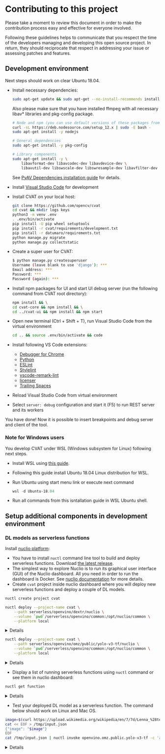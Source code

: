 # Contributing to this project

Please take a moment to review this document in order to make the contribution
process easy and effective for everyone involved.

Following these guidelines helps to communicate that you respect the time of
the developers managing and developing this open source project. In return,
they should reciprocate that respect in addressing your issue or assessing
patches and features.

## Development environment

Next steps should work on clear Ubuntu 18.04.

-   Install necessary dependencies:
    ```sh
    sudo apt-get update && sudo apt-get --no-install-recommends install -y ffmpeg build-essential curl redis-server python3-dev python3-pip python3-venv python3-tk libldap2-dev libsasl2-dev
    ```
    Also please make sure that you have installed ffmpeg with all necessary libav* libraries and pkg-config package.
    ```sh
    # Node and npm (you can use default versions of these packages from apt (8.*, 3.*), but we would recommend to use newer versions)
    curl -sL https://deb.nodesource.com/setup_12.x | sudo -E bash -
    sudo apt-get install -y nodejs

    # General dependencies
    sudo apt-get install -y pkg-config

    # Library components
    sudo apt-get install -y \
        libavformat-dev libavcodec-dev libavdevice-dev \
        libavutil-dev libswscale-dev libswresample-dev libavfilter-dev
    ```
    See [PyAV Dependencies installation guide](http://docs.mikeboers.com/pyav/develop/overview/installation.html#dependencies)
    for details.

-   Install [Visual Studio Code](https://code.visualstudio.com/docs/setup/linux#_debian-and-ubuntu-based-distributions)
for development

-   Install CVAT on your local host:
    ```sh
    git clone https://github.com/opencv/cvat
    cd cvat && mkdir logs keys
    python3 -m venv .env
    . .env/bin/activate
    pip install -U pip wheel setuptools
    pip install -r cvat/requirements/development.txt
    pip install -r datumaro/requirements.txt
    python manage.py migrate
    python manage.py collectstatic
    ```

-   Create a super user for CVAT:
    ```sh
    $ python manage.py createsuperuser
    Username (leave blank to use 'django'): ***
    Email address: ***
    Password: ***
    Password (again): ***
    ```

-   Install npm packages for UI and start UI debug server (run the following command from CVAT root directory):
    ```sh
    npm install && \
    cd cvat-core && npm install && \
    cd ../cvat-ui && npm install && npm start
    ```

-   Open new terminal (Ctrl + Shift + T), run Visual Studio Code from the virtual environment
    ```sh
    cd .. && source .env/bin/activate && code
    ```

-   Install following VS Code extensions:
    - [Debugger for Chrome](https://marketplace.visualstudio.com/items?itemName=msjsdiag.debugger-for-chrome)
    - [Python](https://marketplace.visualstudio.com/items?itemName=ms-python.python)
    - [ESLint](https://marketplace.visualstudio.com/items?itemName=dbaeumer.vscode-eslint)
    - [Stylelint](https://marketplace.visualstudio.com/items?itemName=stylelint.vscode-stylelint)
    - [vscode-remark-lint](https://marketplace.visualstudio.com/items?itemName=drewbourne.vscode-remark-lint)
    - [licenser](https://marketplace.visualstudio.com/items?itemName=ymotongpoo.licenser)
    - [Trailing Spaces](https://marketplace.visualstudio.com/items?itemName=shardulm94.trailing-spaces)

-   Reload Visual Studio Code from virtual environment

-   Select `server: debug` configuration and start it (F5) to run REST server and its workers

You have done! Now it is possible to insert breakpoints and debug server and client of the tool.

### Note for Windows users

You develop CVAT under WSL (Windows subsystem for Linux) following next steps.

-   Install WSL using [this guide](https://docs.microsoft.com/ru-ru/windows/wsl/install-win10).

-   Following this guide install Ubuntu 18.04 Linux distribution for WSL.

-   Run Ubuntu using start menu link or execute next command
    ```powershell
    wsl -d Ubuntu-18.04
    ```

-   Run all commands from this isntallation guide in WSL Ubuntu shell.
## Setup additional components in development environment

### DL models as serverless functions

Install [nuclio platform](https://github.com/nuclio/nuclio):
- You have to install `nuctl` command line tool to build and deploy serverless
functions. Download [the latest release](
https://github.com/nuclio/nuclio/blob/development/docs/reference/nuctl/nuctl.md#download).
- The simplest way to explore Nuclio is to run its graphical user interface (GUI)
of the Nuclio dashboard. All you need in order to run the dashboard is Docker. See
[nuclio documentation](https://github.com/nuclio/nuclio#quick-start-steps)
for more details.
- Create `cvat` project inside nuclio dashboard where you will deploy new
serverless functions and deploy a couple of DL models.

```bash
nuctl create project cvat
```

```bash
nuctl deploy --project-name cvat \
    --path serverless/openvino/dextr/nuclio \
    --volume `pwd`/serverless/openvino/common:/opt/nuclio/common \
    --platform local
```

<details>

```bash
20.07.17 12:02:23.247                     nuctl (I) Deploying function {"name": ""}
20.07.17 12:02:23.248                     nuctl (I) Building {"versionInfo": "Label: 1.4.8, Git commit: 238d4539ac7783896d6c414535d0462b5f4cbcf1, OS: darwin, Arch: amd64, Go version: go1.14.3", "name": ""}
20.07.17 12:02:23.447                     nuctl (I) Cleaning up before deployment
20.07.17 12:02:23.535                     nuctl (I) Function already exists, deleting
20.07.17 12:02:25.877                     nuctl (I) Staging files and preparing base images
20.07.17 12:02:25.891                     nuctl (I) Building processor image {"imageName": "cvat/openvino.dextr:latest"}
20.07.17 12:02:25.891     nuctl.platform.docker (I) Pulling image {"imageName": "quay.io/nuclio/handler-builder-python-onbuild:1.4.8-amd64"}
20.07.17 12:02:29.270     nuctl.platform.docker (I) Pulling image {"imageName": "quay.io/nuclio/uhttpc:0.0.1-amd64"}
20.07.17 12:02:33.208            nuctl.platform (I) Building docker image {"image": "cvat/openvino.dextr:latest"}
20.07.17 12:02:34.464            nuctl.platform (I) Pushing docker image into registry {"image": "cvat/openvino.dextr:latest", "registry": ""}
20.07.17 12:02:34.464            nuctl.platform (I) Docker image was successfully built and pushed into docker registry {"image": "cvat/openvino.dextr:latest"}
20.07.17 12:02:34.464                     nuctl (I) Build complete {"result": {"Image":"cvat/openvino.dextr:latest","UpdatedFunctionConfig":{"metadata":{"name":"openvino.dextr","namespace":"nuclio","labels":{"nuclio.io/project-name":"cvat"},"annotations":{"framework":"openvino","spec":"","type":"interactor"}},"spec":{"description":"Deep Extreme Cut","handler":"main:handler","runtime":"python:3.6","env":[{"name":"NUCLIO_PYTHON_EXE_PATH","value":"/opt/nuclio/python3"}],"resources":{},"image":"cvat/openvino.dextr:latest","targetCPU":75,"triggers":{"myHttpTrigger":{"class":"","kind":"http","name":"","maxWorkers":2,"workerAvailabilityTimeoutMilliseconds":10000,"attributes":{"maxRequestBodySize":33554432}}},"volumes":[{"volume":{"name":"volume-1","hostPath":{"path":"/Users/nmanovic/Workspace/cvat/serverless/openvino/common"}},"volumeMount":{"name":"volume-1","mountPath":"/opt/nuclio/common"}}],"build":{"image":"cvat/openvino.dextr","baseImage":"openvino/ubuntu18_runtime:2020.2","directives":{"postCopy":[{"kind":"RUN","value":"curl -O https://download.01.org/openvinotoolkit/models_contrib/cvat/dextr_model_v1.zip"},{"kind":"RUN","value":"unzip dextr_model_v1.zip"},{"kind":"RUN","value":"pip3 install Pillow"},{"kind":"USER","value":"openvino"}],"preCopy":[{"kind":"USER","value":"root"},{"kind":"WORKDIR","value":"/opt/nuclio"},{"kind":"RUN","value":"ln -s /usr/bin/pip3 /usr/bin/pip"}]},"codeEntryType":"image"},"platform":{},"readinessTimeoutSeconds":60,"eventTimeout":"30s"}}}}
20.07.17 12:02:35.012            nuctl.platform (I) Waiting for function to be ready {"timeout": 60}
20.07.17 12:02:37.448                     nuctl (I) Function deploy complete {"httpPort": 55274}
```

</details>

```bash
nuctl deploy --project-name cvat \
    --path serverless/openvino/omz/public/yolo-v3-tf/nuclio \
    --volume `pwd`/serverless/openvino/common:/opt/nuclio/common \
    --platform local
```

<details>

```bash
20.07.17 12:05:23.377                     nuctl (I) Deploying function {"name": ""}
20.07.17 12:05:23.378                     nuctl (I) Building {"versionInfo": "Label: 1.4.8, Git commit: 238d4539ac7783896d6c414535d0462b5f4cbcf1, OS: darwin, Arch: amd64, Go version: go1.14.3", "name": ""}
20.07.17 12:05:23.590                     nuctl (I) Cleaning up before deployment
20.07.17 12:05:23.694                     nuctl (I) Function already exists, deleting
20.07.17 12:05:24.271                     nuctl (I) Staging files and preparing base images
20.07.17 12:05:24.274                     nuctl (I) Building processor image {"imageName": "cvat/openvino.omz.public.yolo-v3-tf:latest"}
20.07.17 12:05:24.274     nuctl.platform.docker (I) Pulling image {"imageName": "quay.io/nuclio/handler-builder-python-onbuild:1.4.8-amd64"}
20.07.17 12:05:27.432     nuctl.platform.docker (I) Pulling image {"imageName": "quay.io/nuclio/uhttpc:0.0.1-amd64"}
20.07.17 12:05:31.462            nuctl.platform (I) Building docker image {"image": "cvat/openvino.omz.public.yolo-v3-tf:latest"}
20.07.17 12:05:32.798            nuctl.platform (I) Pushing docker image into registry {"image": "cvat/openvino.omz.public.yolo-v3-tf:latest", "registry": ""}
20.07.17 12:05:32.798            nuctl.platform (I) Docker image was successfully built and pushed into docker registry {"image": "cvat/openvino.omz.public.yolo-v3-tf:latest"}
20.07.17 12:05:32.798                     nuctl (I) Build complete {"result": {"Image":"cvat/openvino.omz.public.yolo-v3-tf:latest","UpdatedFunctionConfig":{"metadata":{"name":"openvino.omz.public.yolo-v3-tf","namespace":"nuclio","labels":{"nuclio.io/project-name":"cvat"},"annotations":{"framework":"openvino","name":"YOLO v3","spec":"[\n  { \"id\": 0, \"name\": \"person\" },\n  { \"id\": 1, \"name\": \"bicycle\" },\n  { \"id\": 2, \"name\": \"car\" },\n  { \"id\": 3, \"name\": \"motorbike\" },\n  { \"id\": 4, \"name\": \"aeroplane\" },\n  { \"id\": 5, \"name\": \"bus\" },\n  { \"id\": 6, \"name\": \"train\" },\n  { \"id\": 7, \"name\": \"truck\" },\n  { \"id\": 8, \"name\": \"boat\" },\n  { \"id\": 9, \"name\": \"traffic light\" },\n  { \"id\": 10, \"name\": \"fire hydrant\" },\n  { \"id\": 11, \"name\": \"stop sign\" },\n  { \"id\": 12, \"name\": \"parking meter\" },\n  { \"id\": 13, \"name\": \"bench\" },\n  { \"id\": 14, \"name\": \"bird\" },\n  { \"id\": 15, \"name\": \"cat\" },\n  { \"id\": 16, \"name\": \"dog\" },\n  { \"id\": 17, \"name\": \"horse\" },\n  { \"id\": 18, \"name\": \"sheep\" },\n  { \"id\": 19, \"name\": \"cow\" },\n  { \"id\": 20, \"name\": \"elephant\" },\n  { \"id\": 21, \"name\": \"bear\" },\n  { \"id\": 22, \"name\": \"zebra\" },\n  { \"id\": 23, \"name\": \"giraffe\" },\n  { \"id\": 24, \"name\": \"backpack\" },\n  { \"id\": 25, \"name\": \"umbrella\" },\n  { \"id\": 26, \"name\": \"handbag\" },\n  { \"id\": 27, \"name\": \"tie\" },\n  { \"id\": 28, \"name\": \"suitcase\" },\n  { \"id\": 29, \"name\": \"frisbee\" },\n  { \"id\": 30, \"name\": \"skis\" },\n  { \"id\": 31, \"name\": \"snowboard\" },\n  { \"id\": 32, \"name\": \"sports ball\" },\n  { \"id\": 33, \"name\": \"kite\" },\n  { \"id\": 34, \"name\": \"baseball bat\" },\n  { \"id\": 35, \"name\": \"baseball glove\" },\n  { \"id\": 36, \"name\": \"skateboard\" },\n  { \"id\": 37, \"name\": \"surfboard\" },\n  { \"id\": 38, \"name\": \"tennis racket\" },\n  { \"id\": 39, \"name\": \"bottle\" },\n  { \"id\": 40, \"name\": \"wine glass\" },\n  { \"id\": 41, \"name\": \"cup\" },\n  { \"id\": 42, \"name\": \"fork\" },\n  { \"id\": 43, \"name\": \"knife\" },\n  { \"id\": 44, \"name\": \"spoon\" },\n  { \"id\": 45, \"name\": \"bowl\" },\n  { \"id\": 46, \"name\": \"banana\" },\n  { \"id\": 47, \"name\": \"apple\" },\n  { \"id\": 48, \"name\": \"sandwich\" },\n  { \"id\": 49, \"name\": \"orange\" },\n  { \"id\": 50, \"name\": \"broccoli\" },\n  { \"id\": 51, \"name\": \"carrot\" },\n  { \"id\": 52, \"name\": \"hot dog\" },\n  { \"id\": 53, \"name\": \"pizza\" },\n  { \"id\": 54, \"name\": \"donut\" },\n  { \"id\": 55, \"name\": \"cake\" },\n  { \"id\": 56, \"name\": \"chair\" },\n  { \"id\": 57, \"name\": \"sofa\" },\n  { \"id\": 58, \"name\": \"pottedplant\" },\n  { \"id\": 59, \"name\": \"bed\" },\n  { \"id\": 60, \"name\": \"diningtable\" },\n  { \"id\": 61, \"name\": \"toilet\" },\n  { \"id\": 62, \"name\": \"tvmonitor\" },\n  { \"id\": 63, \"name\": \"laptop\" },\n  { \"id\": 64, \"name\": \"mouse\" },\n  { \"id\": 65, \"name\": \"remote\" },\n  { \"id\": 66, \"name\": \"keyboard\" },\n  { \"id\": 67, \"name\": \"cell phone\" },\n  { \"id\": 68, \"name\": \"microwave\" },\n  { \"id\": 69, \"name\": \"oven\" },\n  { \"id\": 70, \"name\": \"toaster\" },\n  { \"id\": 71, \"name\": \"sink\" },\n  { \"id\": 72, \"name\": \"refrigerator\" },\n  { \"id\": 73, \"name\": \"book\" },\n  { \"id\": 74, \"name\": \"clock\" },\n  { \"id\": 75, \"name\": \"vase\" },\n  { \"id\": 76, \"name\": \"scissors\" },\n  { \"id\": 77, \"name\": \"teddy bear\" },\n  { \"id\": 78, \"name\": \"hair drier\" },\n  { \"id\": 79, \"name\": \"toothbrush\" }\n]\n","type":"detector"}},"spec":{"description":"YOLO v3 via Intel OpenVINO","handler":"main:handler","runtime":"python:3.6","env":[{"name":"NUCLIO_PYTHON_EXE_PATH","value":"/opt/nuclio/common/python3"}],"resources":{},"image":"cvat/openvino.omz.public.yolo-v3-tf:latest","targetCPU":75,"triggers":{"myHttpTrigger":{"class":"","kind":"http","name":"","maxWorkers":2,"workerAvailabilityTimeoutMilliseconds":10000,"attributes":{"maxRequestBodySize":33554432}}},"volumes":[{"volume":{"name":"volume-1","hostPath":{"path":"/Users/nmanovic/Workspace/cvat/serverless/openvino/common"}},"volumeMount":{"name":"volume-1","mountPath":"/opt/nuclio/common"}}],"build":{"image":"cvat/openvino.omz.public.yolo-v3-tf","baseImage":"openvino/ubuntu18_dev:2020.2","directives":{"postCopy":[{"kind":"USER","value":"openvino"}],"preCopy":[{"kind":"USER","value":"root"},{"kind":"WORKDIR","value":"/opt/nuclio"},{"kind":"RUN","value":"ln -s /usr/bin/pip3 /usr/bin/pip"},{"kind":"RUN","value":"/opt/intel/openvino/deployment_tools/open_model_zoo/tools/downloader/downloader.py --name yolo-v3-tf -o /opt/nuclio/open_model_zoo"},{"kind":"RUN","value":"/opt/intel/openvino/deployment_tools/open_model_zoo/tools/downloader/converter.py --name yolo-v3-tf --precisions FP32 -d /opt/nuclio/open_model_zoo -o /opt/nuclio/open_model_zoo"}]},"codeEntryType":"image"},"platform":{},"readinessTimeoutSeconds":60,"eventTimeout":"30s"}}}}
20.07.17 12:05:33.285            nuctl.platform (I) Waiting for function to be ready {"timeout": 60}
20.07.17 12:05:35.452                     nuctl (I) Function deploy complete {"httpPort": 57308}
```

</details>

- Display a list of running serverless functions using `nuctl` command or see them
in nuclio dashboard:

```bash
nuctl get function
```

<details>

```bash
  NAMESPACE |                             NAME                              | PROJECT | STATE | NODE PORT | REPLICAS
  nuclio    | openvino.dextr                                                | cvat    | ready |     55274 | 1/1
  nuclio    | openvino.omz.public.yolo-v3-tf                                | cvat    | ready |     57308 | 1/1
```

</details>

- Test your deployed DL model as a serverless function. The command below
should work on Linux and Mac OS.

```bash
image=$(curl https://upload.wikimedia.org/wikipedia/en/7/7d/Lenna_%28test_image%29.png --output - | base64 | tr -d '\n')
cat << EOF > /tmp/input.json
{"image": "$image"}
EOF
cat /tmp/input.json | nuctl invoke openvino.omz.public.yolo-v3-tf -c 'application/json'
```

<details>

```bash
20.07.17 12:07:44.519    nuctl.platform.invoker (I) Executing function {"method": "POST", "url": "http://:57308", "headers": {"Content-Type":["application/json"],"X-Nuclio-Log-Level":["info"],"X-Nuclio-Target":["openvino.omz.public.yolo-v3-tf"]}}
20.07.17 12:07:45.275    nuctl.platform.invoker (I) Got response {"status": "200 OK"}
20.07.17 12:07:45.275                     nuctl (I) >>> Start of function logs
20.07.17 12:07:45.275 ino.omz.public.yolo-v3-tf (I) Run yolo-v3-tf model {"worker_id": "0", "time": 1594976864570.9353}
20.07.17 12:07:45.275                     nuctl (I) <<< End of function logs

> Response headers:
Date = Fri, 17 Jul 2020 09:07:45 GMT
Content-Type = application/json
Content-Length = 100
Server = nuclio

> Response body:
[
    {
        "confidence": "0.9992254",
        "label": "person",
        "points": [
            39,
            124,
            408,
            512
        ],
        "type": "rectangle"
    }
]
```

### Run Cypress tests
- Install Сypress as described in the [documentation](https://docs.cypress.io/guides/getting-started/installing-cypress.html).
- Run cypress tests:
```sh
    cd <cvat_local_repository>/tests
    <cypress_installation_directory>/node_modules/.bin/cypress run --headless --browser chrome
```
For more information, see the [documentation](https://docs.cypress.io/).

## JavaScript/Typescript coding style

We use the [Airbnb JavaScript Style Guide](https://github.com/airbnb/javascript) for JavaScript code with a
little exception - we prefer 4 spaces for indentation of nested blocks and statements.

## Branching model

The project uses [a successful Git branching model](https://nvie.com/posts/a-successful-git-branching-model).
Thus it has a couple of branches. Some of them are described below:

-   `origin/master` to be the main branch where the source code of
HEAD always reflects a production-ready state

-   `origin/develop` to be the main branch where the source code of
HEAD always reflects a state with the latest delivered development
changes for the next release. Some would call this the “integration branch”.

## Using the issue tracker

The issue tracker is the preferred channel for [bug reports](#bugs),
[features requests](#features) and [submitting pull
requests](#pull-requests), but please respect the following restrictions:

-   Please **do not** use the issue tracker for personal support requests (use
  [Stack Overflow](http://stackoverflow.com)).

-   Please **do not** derail or troll issues. Keep the discussion on topic and
  respect the opinions of others.

<a name="bugs"></a>
## Bug reports

A bug is a _demonstrable problem_ that is caused by the code in the repository.
Good bug reports are extremely helpful - thank you!

Guidelines for bug reports:

1.  **Use the GitHub issue search** &mdash; check if the issue has already been
   reported.

1.  **Check if the issue has been fixed** &mdash; try to reproduce it using the
   latest `develop` branch in the repository.

1.  **Isolate the problem** &mdash; ideally create a reduced test case.

A good bug report shouldn't leave others needing to chase you up for more
information. Please try to be as detailed as possible in your report. What is
your environment? What steps will reproduce the issue? What browser(s) and OS
experience the problem? What would you expect to be the outcome? All these
details will help people to fix any potential bugs.

Example:

> Short and descriptive example bug report title
>
> A summary of the issue and the browser/OS environment in which it occurs. If
> suitable, include the steps required to reproduce the bug.
>
> 1. This is the first step
> 1. This is the second step
> 1. Further steps, etc.
>
> Any other information you want to share that is relevant to the issue being
> reported. This might include the lines of code that you have identified as
> causing the bug, and potential solutions (and your opinions on their
> merits).

<a name="features"></a>
## Feature requests

Feature requests are welcome. But take a moment to find out whether your idea
fits with the scope and aims of the project. It's up to _you_ to make a strong
case to convince the project's developers of the merits of this feature. Please
provide as much detail and context as possible.

<a name="pull-requests"></a>
## Pull requests

Good pull requests - patches, improvements, new features - are a fantastic
help. They should remain focused in scope and avoid containing unrelated
commits.

**Please ask first** before embarking on any significant pull request (e.g.
implementing features, refactoring code, porting to a different language),
otherwise you risk spending a lot of time working on something that the
project's developers might not want to merge into the project.

Please adhere to the coding conventions used throughout a project (indentation,
accurate comments, etc.) and any other requirements (such as test coverage).

Follow this process if you'd like your work considered for inclusion in the
project:

1.  [Fork](https://docs.github.com/en/github/getting-started-with-github/fork-a-repo) the project, clone your fork,
    and configure the remotes:

    ```bash
    # Clone your fork of the repo into the current directory
    git clone https://github.com/<your-username>/<repo-name>
    # Navigate to the newly cloned directory
    cd <repo-name>
    # Assign the original repo to a remote called "upstream"
    git remote add upstream https://github.com/<upstream-owner>/<repo-name>
    ```

1.  If you cloned a while ago, get the latest changes from upstream:

    ```bash
    git checkout <dev-branch>
    git pull upstream <dev-branch>
    ```

1.  Create a new topic branch (off the main project development branch) to
    contain your feature, change, or fix:

    ```bash
    git checkout -b <topic-branch-name>
    ```

1.  Commit your changes in logical chunks. Please adhere to these [git commit
   message guidelines](http://tbaggery.com/2008/04/19/a-note-about-git-commit-messages.html)
   or your code is unlikely be merged into the main project. Use Git's
   [interactive rebase](https://docs.github.com/en/github/using-git/about-git-rebase)
   feature to tidy up your commits before making them public.

1.  Locally merge (or rebase) the upstream development branch into your topic branch:

    ```bash
    git pull [--rebase] upstream <dev-branch>
    ```

1.  Push your topic branch up to your fork:

    ```bash
    git push origin <topic-branch-name>
    ```

1.  [Open a Pull Request](hhttps://docs.github.com/en/github/collaborating-with-issues-and-pull-requests/about-pull-requests)
    with a clear title and description.

**IMPORTANT**: By submitting a patch, you agree to allow the project owner to
license your work under the same license as that used by the project.
